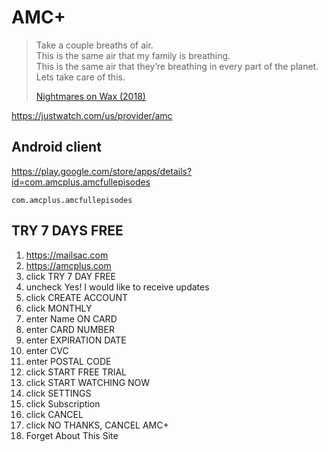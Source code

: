# AMC+

> Take a couple breaths of air.\
> This is the same air that my family is breathing.\
> This is the same air that they’re breathing in every part of the planet.\
> Lets take care of this.
>
> [Nightmares on Wax (2018)](//youtube.com/watch?v=Vc-XzhnwpVc)

https://justwatch.com/us/provider/amc

## Android client

https://play.google.com/store/apps/details?id=com.amcplus.amcfullepisodes

~~~
com.amcplus.amcfullepisodes
~~~

## TRY 7 DAYS FREE

1. https://mailsac.com
2. https://amcplus.com
3. click TRY 7 DAY FREE
4. uncheck Yes! I would like to receive updates
5. click CREATE ACCOUNT
6. click MONTHLY
7. enter Name ON CARD
8. enter CARD NUMBER
9. enter EXPIRATION DATE
10. enter CVC
11. enter POSTAL CODE
12. click START FREE TRIAL
13. click START WATCHING NOW
14. click SETTINGS
15. click Subscription
16. click CANCEL
17. click NO THANKS, CANCEL AMC+
18. Forget About This Site

